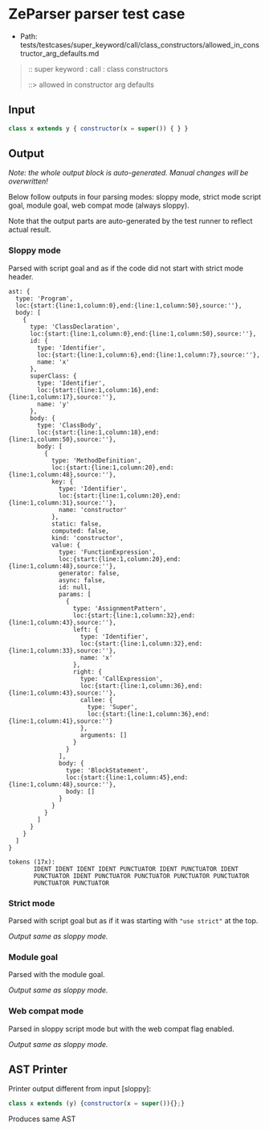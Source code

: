# ZeParser parser test case

- Path: tests/testcases/super_keyword/call/class_constructors/allowed_in_constructor_arg_defaults.md

> :: super keyword : call : class constructors
>
> ::> allowed in constructor arg defaults

## Input

`````js
class x extends y { constructor(x = super()) { } }
`````

## Output

_Note: the whole output block is auto-generated. Manual changes will be overwritten!_

Below follow outputs in four parsing modes: sloppy mode, strict mode script goal, module goal, web compat mode (always sloppy).

Note that the output parts are auto-generated by the test runner to reflect actual result.

### Sloppy mode

Parsed with script goal and as if the code did not start with strict mode header.

`````
ast: {
  type: 'Program',
  loc:{start:{line:1,column:0},end:{line:1,column:50},source:''},
  body: [
    {
      type: 'ClassDeclaration',
      loc:{start:{line:1,column:0},end:{line:1,column:50},source:''},
      id: {
        type: 'Identifier',
        loc:{start:{line:1,column:6},end:{line:1,column:7},source:''},
        name: 'x'
      },
      superClass: {
        type: 'Identifier',
        loc:{start:{line:1,column:16},end:{line:1,column:17},source:''},
        name: 'y'
      },
      body: {
        type: 'ClassBody',
        loc:{start:{line:1,column:18},end:{line:1,column:50},source:''},
        body: [
          {
            type: 'MethodDefinition',
            loc:{start:{line:1,column:20},end:{line:1,column:48},source:''},
            key: {
              type: 'Identifier',
              loc:{start:{line:1,column:20},end:{line:1,column:31},source:''},
              name: 'constructor'
            },
            static: false,
            computed: false,
            kind: 'constructor',
            value: {
              type: 'FunctionExpression',
              loc:{start:{line:1,column:20},end:{line:1,column:48},source:''},
              generator: false,
              async: false,
              id: null,
              params: [
                {
                  type: 'AssignmentPattern',
                  loc:{start:{line:1,column:32},end:{line:1,column:43},source:''},
                  left: {
                    type: 'Identifier',
                    loc:{start:{line:1,column:32},end:{line:1,column:33},source:''},
                    name: 'x'
                  },
                  right: {
                    type: 'CallExpression',
                    loc:{start:{line:1,column:36},end:{line:1,column:43},source:''},
                    callee: {
                      type: 'Super',
                      loc:{start:{line:1,column:36},end:{line:1,column:41},source:''}
                    },
                    arguments: []
                  }
                }
              ],
              body: {
                type: 'BlockStatement',
                loc:{start:{line:1,column:45},end:{line:1,column:48},source:''},
                body: []
              }
            }
          }
        ]
      }
    }
  ]
}

tokens (17x):
       IDENT IDENT IDENT IDENT PUNCTUATOR IDENT PUNCTUATOR IDENT
       PUNCTUATOR IDENT PUNCTUATOR PUNCTUATOR PUNCTUATOR PUNCTUATOR
       PUNCTUATOR PUNCTUATOR
`````

### Strict mode

Parsed with script goal but as if it was starting with `"use strict"` at the top.

_Output same as sloppy mode._

### Module goal

Parsed with the module goal.

_Output same as sloppy mode._

### Web compat mode

Parsed in sloppy script mode but with the web compat flag enabled.

_Output same as sloppy mode._

## AST Printer

Printer output different from input [sloppy]:

````js
class x extends (y) {constructor(x = super()){};}
````

Produces same AST
